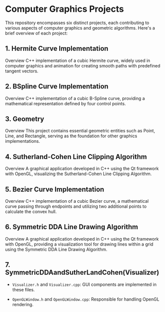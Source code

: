 # Computer Graphics Projects
This repository encompasses six distinct projects, each contributing to various aspects of computer graphics and geometric algorithms. Here's a brief overview of each project:

## 1. Hermite Curve Implementation
Overview
C++ implementation of a cubic Hermite curve, widely used in computer graphics and animation for creating smooth paths with predefined tangent vectors.

## 2. BSpline Curve Implementation
Overview
C++ implementation of a cubic B-Spline curve, providing a mathematical representation defined by four control points.

## 3. Geometry
Overview
This project contains essential geometric entities such as Point, Line, and Rectangle, serving as the foundation for other graphics implementations.

## 4. Sutherland-Cohen Line Clipping Algorithm
Overview
A graphical application developed in C++ using the Qt framework with OpenGL, visualizing the Sutherland-Cohen Line Clipping Algorithm.

## 5. Bezier Curve Implementation
Overview
C++ implementation of a cubic Bezier curve, a mathematical curve passing through endpoints and utilizing two additional points to calculate the convex hull.

## 6. Symmetric DDA Line Drawing Algorithm
Overview
A graphical application developed in C++ using the Qt framework with OpenGL, providing a visualization tool for drawing lines within a grid using the Symmetric DDA Line Drawing Algorithm.

## 7. SymmetricDDAandSutherLandCohen(Visualizer)
   - `Visualizer.h` and `Visualizer.cpp`: GUI components are implemented in these files.
 
   - `OpenGLWindow.h` and `OpenGLWindow.cpp`: Responsible for handling OpenGL rendering.
